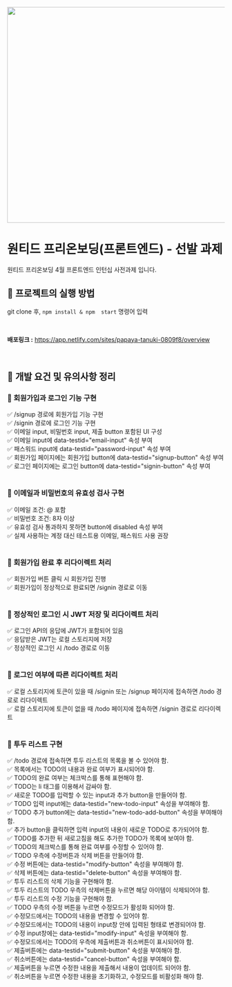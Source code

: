 <p align="center"><img src="https://user-images.githubusercontent.com/120312998/233079465-32760ff4-468b-4fb0-b0f0-9c3c8e89d4ff.png" width="750" height="500"/></p>

# 원티드 프리온보딩(프론트엔드) - 선발 과제

원티드 프리온보딩 4월 프론트엔드 인턴십 사전과제 입니다.

## 🔩 프로젝트의 실행 방법

git clone 후, `npm install & npm  start` 명령어 입력

<br>

**배포링크 :** https://app.netlify.com/sites/papaya-tanuki-0809f8/overview

<br>

## 📝 개발 요건 및 유의사항 정리

### 📌 **회원가입과 로그인 기능 구현**

✅ /signup 경로에 회원가입 기능 구현<br>
✅ /signin 경로에 로그인 기능 구현<br>
✅ 이메일 input, 비밀번호 input, 제출 button 포함된 UI 구성<br>
✅ 이메일 input에 data-testid="email-input" 속성 부여<br>
✅ 패스워드 input에 data-testid="password-input" 속성 부여<br>
✅ 회원가입 페이지에는 회원가입 button에 data-testid="signup-button" 속성 부여<br>
✅ 로그인 페이지에는 로그인 button에 data-testid="signin-button" 속성 부여<br><br>

### 📌 **이메일과 비밀번호의 유효성 검사 구현**

✅ 이메일 조건: @ 포함<br>
✅ 비밀번호 조건: 8자 이상<br>
✅ 유효성 검사 통과하지 못하면 button에 disabled 속성 부여<br>
✅ 실제 사용하는 계정 대신 테스트용 이메일, 패스워드 사용 권장<br><br>

### 📌 **회원가입 완료 후 리다이렉트 처리**

✅ 회원가입 버튼 클릭 시 회원가입 진행<br>
✅ 회원가입이 정상적으로 완료되면 /signin 경로로 이동<br><br>

### 📌 **정상적인 로그인 시 JWT 저장 및 리다이렉트 처리**

✅ 로그인 API의 응답에 JWT가 포함되어 있음<br>
✅ 응답받은 JWT는 로컬 스토리지에 저장<br>
✅ 정상적인 로그인 시 /todo 경로로 이동<br><br>

### 📌 **로그인 여부에 따른 리다이렉트 처리**

✅ 로컬 스토리지에 토큰이 있을 때 /signin 또는 /signup 페이지에 접속하면 /todo 경로로 리다이렉트<br>
✅ 로컬 스토리지에 토큰이 없을 때 /todo 페이지에 접속하면 /signin 경로로 리다이렉트<br><br>

### 📌 **투두 리스트 구현**

✅ /todo 경로에 접속하면 투두 리스트의 목록을 볼 수 있어야 함.<br>
✅ 목록에서는 TODO의 내용과 완료 여부가 표시되어야 함.<br>
✅ TODO의 완료 여부는 체크박스를 통해 표현해야 함.<br>
✅ TODO는 li 태그를 이용해서 감싸야 함.<br>
✅ 새로운 TODO를 입력할 수 있는 input과 추가 button을 만들어야 함.<br>
✅ TODO 입력 input에는 data-testid="new-todo-input" 속성을 부여해야 함.<br>
✅ TODO 추가 button에는 data-testid="new-todo-add-button" 속성을 부여해야 함.<br>
✅ 추가 button을 클릭하면 입력 input의 내용이 새로운 TODO로 추가되어야 함.<br>
✅ TODO를 추가한 뒤 새로고침을 해도 추가한 TODO가 목록에 보여야 함.<br>
✅ TODO의 체크박스를 통해 완료 여부를 수정할 수 있어야 함.<br>
✅ TODO 우측에 수정버튼과 삭제 버튼을 만들어야 함.<br>
✅ 수정 버튼에는 data-testid="modify-button" 속성을 부여해야 함.<br>
✅ 삭제 버튼에는 data-testid="delete-button" 속성을 부여해야 함.<br>
✅ 투두 리스트의 삭제 기능을 구현해야 함.<br>
✅ 투두 리스트의 TODO 우측의 삭제버튼을 누르면 해당 아이템이 삭제되어야 함.<br>
✅ 투두 리스트의 수정 기능을 구현해야 함.<br>
✅ TODO 우측의 수정 버튼을 누르면 수정모드가 활성화 되어야 함.<br>
✅ 수정모드에서는 TODO의 내용을 변경할 수 있어야 함.<br>
✅ 수정모드에서는 TODO의 내용이 input창 안에 입력된 형태로 변경되어야 함.<br>
✅ 수정 input창에는 data-testid="modify-input" 속성을 부여해야 함.<br>
✅ 수정모드에서는 TODO의 우측에 제출버튼과 취소버튼이 표시되어야 함.<br>
✅ 제출버튼에는 data-testid="submit-button" 속성을 부여해야 함.<br>
✅ 취소버튼에는 data-testid="cancel-button" 속성을 부여해야 함.<br>
✅ 제출버튼을 누르면 수정한 내용을 제출해서 내용이 업데이트 되어야 함.<br>
✅ 취소버튼을 누르면 수정한 내용을 초기화하고, 수정모드를 비활성화 해야 함.
